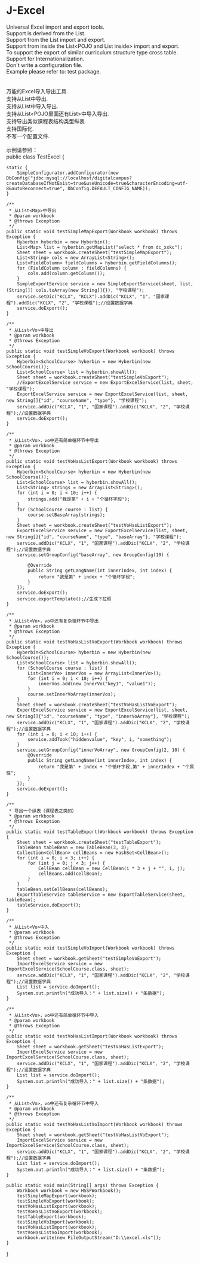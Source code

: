 J-Excel
=======

Universal Excel import and export tools.<br/>
Support is derived from the List<Map>.<br/>
Support from the List<POJO> import and export.<br/>
Support from inside the List<POJO and List<POJO> inside> import and export.<br/>
To support the export of similar curriculum structure type cross table.<br/>
Support for Internationalization.<br/>
Don't write a configuration file.<br/>
Example please refer to: test package.<br/>
<br/>
<br/>
万能的Excel导入导出工具.<br/>
支持从List<Map>中导出.<br/>
支持从List<POJO>中导入导出.<br/>
支持从List<POJO里面还有List<POJO>>中导入导出.<br/>
支持导出类似课程表结构类型纵表.<br/>
支持国际化.<br/>
不写一个配置文件.<br/>
<br/>
示例请参照：<br/>
public class TestExcel {

    static {
        SimpleConfigurator.addConfigurator(new DbConfig("jdbc:mysql://localhost/digitalcampus?createDatabaseIfNotExist=true&useUnicode=true&characterEncoding=utf-8&autoReconnect=true", DbConfig.DEFAULT_CONFIG_NAME));
    }

    /**
     * 从List<Map>中导出
     * @param workbook
     * @throws Exception
     */
    public static void testSimpleMapExport(Workbook workbook) throws Exception {
        Hyberbin hyberbin = new Hyberbin();
        List<Map> list = hyberbin.getMapList("select * from dc_xxkc");
        Sheet sheet = workbook.createSheet("testSimpleMapExport");
        List<String> cols = new ArrayList<String>();
        List<FieldColumn> fieldColumns = hyberbin.getFieldColumns();
        for (FieldColumn column : fieldColumns) {
            cols.add(column.getColumn());
        }
        SimpleExportService service = new SimpleExportService(sheet, list, (String[]) cols.toArray(new String[]{}), "学校课程");
        service.setDic("KCLX", "KCLX").addDic("KCLX", "1", "国家课程").addDic("KCLX", "2", "学校课程");//设置数据字典
        service.doExport();
    }

    /**
     * 从List<Vo>中导出
     * @param workbook
     * @throws Exception
     */
    public static void testSimpleVoExport(Workbook workbook) throws Exception {
        Hyberbin<SchoolCourse> hyberbin = new Hyberbin(new SchoolCourse());
        List<SchoolCourse> list = hyberbin.showAll();
        Sheet sheet = workbook.createSheet("testSimpleVoExport");
        //ExportExcelService service = new ExportExcelService(list, sheet, "学校课程");
        ExportExcelService service = new ExportExcelService(list, sheet, new String[]{"id", "courseName", "type"}, "学校课程");
        service.addDic("KCLX", "1", "国家课程").addDic("KCLX", "2", "学校课程");//设置数据字典
        service.doExport();
    }

    /**
     * 从List<Vo>，vo中还有简单循环节中导出
     * @param workbook
     * @throws Exception
     */
    public static void testVoHasListExport(Workbook workbook) throws Exception {
        Hyberbin<SchoolCourse> hyberbin = new Hyberbin(new SchoolCourse());
        List<SchoolCourse> list = hyberbin.showAll();
        List<String> strings = new ArrayList<String>();
        for (int i = 0; i < 10; i++) {
            strings.add("我是第" + i + "个循环字段");
        }
        for (SchoolCourse course : list) {
            course.setBaseArray(strings);
        }
        Sheet sheet = workbook.createSheet("testVoHasListExport");
        ExportExcelService service = new ExportExcelService(list, sheet, new String[]{"id", "courseName", "type", "baseArray"}, "学校课程");
        service.addDic("KCLX", "1", "国家课程").addDic("KCLX", "2", "学校课程");//设置数据字典
        service.setGroupConfig("baseArray", new GroupConfig(10) {

            @Override
            public String getLangName(int innerIndex, int index) {
                return "我是第" + index + "个循环字段";
            }
        });
        service.doExport();
        service.exportTemplate();//生成下拉框
    }

    /**
     * 从List<Vo>，vo中还有复杂循环节中导出
     * @param workbook
     * @throws Exception
     */
    public static void testVoHasListVoExport(Workbook workbook) throws Exception {
        Hyberbin<SchoolCourse> hyberbin = new Hyberbin(new SchoolCourse());
        List<SchoolCourse> list = hyberbin.showAll();
        for (SchoolCourse course : list) {
            List<InnerVo> innerVos = new ArrayList<InnerVo>();
            for (int i = 0; i < 10; i++) {
                innerVos.add(new InnerVo("key1", "value1"));
            }
            course.setInnerVoArray(innerVos);
        }
        Sheet sheet = workbook.createSheet("testVoHasListVoExport");
        ExportExcelService service = new ExportExcelService(list, sheet, new String[]{"id", "courseName", "type", "innerVoArray"}, "学校课程");
        service.addDic("KCLX", "1", "国家课程").addDic("KCLX", "2", "学校课程");//设置数据字典
        for (int i = 0; i < 10; i++) {
            service.addTook("hiddenvalue", "key", i, "something");
        }
        service.setGroupConfig("innerVoArray", new GroupConfig(2, 10) {
            @Override
            public String getLangName(int innerIndex, int index) {
                return "我是第" + index + "个循环字段,第" + innerIndex + "个属性";
            }
        });
        service.doExport();
    }

    /**
     * 导出一个纵表（课程表之类的）
     * @param workbook
     * @throws Exception
     */
    public static void testTableExport(Workbook workbook) throws Exception {
        Sheet sheet = workbook.createSheet("testTableExport");
        TableBean tableBean = new TableBean(3, 3);
        Collection<CellBean> cellBeans = new HashSet<CellBean>();
        for (int i = 0; i < 3; i++) {
            for (int j = 0; j < 3; j++) {
                CellBean cellBean = new CellBean(i * 3 + j + "", i, j);
                cellBeans.add(cellBean);
            }
        }
        tableBean.setCellBeans(cellBeans);
        ExportTableService tableService = new ExportTableService(sheet, tableBean);
        tableService.doExport();
    }

    /**
     * 从List<Vo>中入
     * @param workbook
     * @throws Exception
     */
    public static void testSimpleVoImport(Workbook workbook) throws Exception {
        Sheet sheet = workbook.getSheet("testSimpleVoExport");
        ImportExcelService service = new ImportExcelService(SchoolCourse.class, sheet);
        service.addDic("KCLX", "1", "国家课程").addDic("KCLX", "2", "学校课程");//设置数据字典
        List list = service.doImport();
        System.out.println("成功导入：" + list.size() + "条数据");
    }

    /**
     * 从List<Vo>，vo中还有简单循环节中导入
     * @param workbook
     * @throws Exception
     */
    public static void testVoHasListImport(Workbook workbook) throws Exception {
        Sheet sheet = workbook.getSheet("testVoHasListExport");
        ImportExcelService service = new ImportExcelService(SchoolCourse.class, sheet);
        service.addDic("KCLX", "1", "国家课程").addDic("KCLX", "2", "学校课程");//设置数据字典
        List list = service.doImport();
        System.out.println("成功导入：" + list.size() + "条数据");
    }

    /**
     * 从List<Vo>，vo中还有复杂循环节中导入
     * @param workbook
     * @throws Exception
     */
    public static void testVoHasListVoImport(Workbook workbook) throws Exception {
        Sheet sheet = workbook.getSheet("testVoHasListVoExport");
        ImportExcelService service = new ImportExcelService(SchoolCourse.class, sheet);
        service.addDic("KCLX", "1", "国家课程").addDic("KCLX", "2", "学校课程");//设置数据字典
        List list = service.doImport();
        System.out.println("成功导入：" + list.size() + "条数据");
    }

    public static void main(String[] args) throws Exception {
        Workbook workbook = new HSSFWorkbook();
        testSimpleMapExport(workbook);
        testSimpleVoExport(workbook);
        testVoHasListExport(workbook);
        testVoHasListVoExport(workbook);
        testTableExport(workbook);
        testSimpleVoImport(workbook);
        testVoHasListImport(workbook);
        testVoHasListVoImport(workbook);
        workbook.write(new FileOutputStream("D:\\excel.xls"));
    }
}
